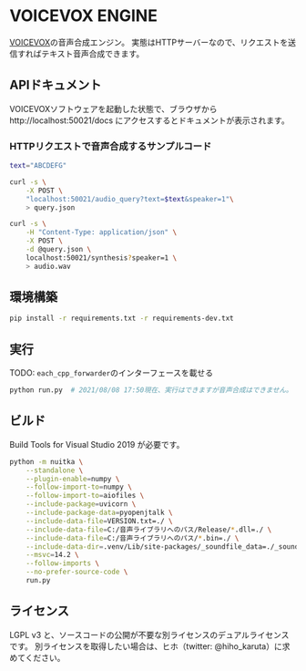 # VOICEVOX ENGINE

[VOICEVOX](https://github.com/Hiroshiba/voicevox)の音声合成エンジン。
実態はHTTPサーバーなので、リクエストを送信すればテキスト音声合成できます。

## APIドキュメント

VOICEVOXソフトウェアを起動した状態で、ブラウザから http://localhost:50021/docs にアクセスするとドキュメントが表示されます。

### HTTPリクエストで音声合成するサンプルコード

```bash
text="ABCDEFG"

curl -s \
    -X POST \
    "localhost:50021/audio_query?text=$text&speaker=1"\
    > query.json

curl -s \
    -H "Content-Type: application/json" \
    -X POST \
    -d @query.json \
    localhost:50021/synthesis?speaker=1 \
    > audio.wav
```

## 環境構築

```bash
pip install -r requirements.txt -r requirements-dev.txt
```

## 実行

TODO: `each_cpp_forwarder`のインターフェースを載せる

```bash
python run.py  # 2021/08/08 17:50現在、実行はできますが音声合成はできません。
```

## ビルド

Build Tools for Visual Studio 2019 が必要です。

```bash
python -m nuitka \
    --standalone \
    --plugin-enable=numpy \
    --follow-import-to=numpy \
    --follow-import-to=aiofiles \
    --include-package=uvicorn \
    --include-package-data=pyopenjtalk \
    --include-data-file=VERSION.txt=./ \
    --include-data-file=C:/音声ライブラリへのパス/Release/*.dll=./ \
    --include-data-file=C:/音声ライブラリへのパス/*.bin=./ \
    --include-data-dir=.venv/Lib/site-packages/_soundfile_data=./_soundfile_data \
    --msvc=14.2 \
    --follow-imports \
    --no-prefer-source-code \
    run.py
```

## ライセンス

LGPL v3 と、ソースコードの公開が不要な別ライセンスのデュアルライセンスです。
別ライセンスを取得したい場合は、ヒホ（twitter: @hiho_karuta）に求めてください。
